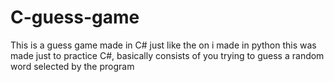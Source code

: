 # C-guess-game
This is a guess game made in C# just like the on i made in python this was made just to practice C#, basically consists of you trying to guess a random word selected by the program
